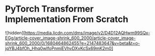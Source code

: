 # PyTorch Transformer Implementation From Scratch
![hidden][https://media.licdn.com/dms/image/v2/D4D12AQHwm99SQx-EGg/article-cover_image-shrink_600_2000/article-cover_image-shrink_600_2000/0/1680464862455?e=2147483647&v=beta&t=o-jqYBJ4bfOh_Hhq0wIfoPnmiEVhvDXvKcSx69mK2m0]
